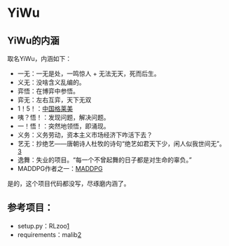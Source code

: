 

<!--
 * @version:
 * @Author:  StevenJokess（蔡舒起） https://github.com/StevenJokess
 * @Date: 2023-04-05 19:51:29
 * @LastEditors:  StevenJokess（蔡舒起） https://github.com/StevenJokess
 * @LastEditTime: 2023-09-11 02:22:35
 * @Description:
 * @Help me: make friends by a867907127@gmail.com and help me get some “foreign” things or service I need in life; 如有帮助，请赞助，失业3年了。![支付宝收款码](https://github.com/StevenJokess/d2rl/blob/master/img/%E6%94%B6.jpg)
 * @TODO::
 * @Reference:
-->
# YiWu

## YiWu的内涵

取名YiWu，内涵如下：

- 一无：一无是处，一鸣惊人 + 无法无天，死而后生。
- 义无：没啥含义乱编的。
- 弈悟：在博弈中参悟。
- 弈无：左右互弈，天下无双
- 1！5！：[中国格莱美](https://www.youtube.com/watch?v=Pjpwj6cNtlg)
- 咦？悟！：发现问题，解决问题。
- 一！悟！：突然地领悟，即涌现。
- 义务：义务劳动，资本主义市场经济下咋活下去？
- 艺无：抄绝艺——唐朝诗人杜牧的诗句“绝艺如君天下少，闲人似我世间无”。[3]
- 逸舞：失业的项目。“每一个不曾起舞的日子都是对生命的辜负。”
- MADDPG作者之一：[MADDPG](https://arxiv.org/pdf/1706.02275.pdf)


是的，这个项目代码都没写，尽琢磨内涵了。

## 参考项目：

- setup.py：RLzoo[1]
- requirements：malib[2]

[1]: https://github.com/tensorlayer/RLzoo/blob/master/setup.py
[2]: https://github.com/sjtu-marl/malib/blob/main/install.sh
[3]: https://book.pep.com.cn/1452001134201/mobile/#p=130
